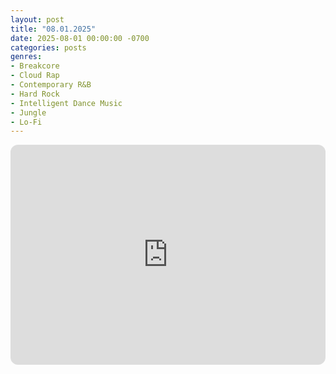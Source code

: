 ```yaml
---
layout: post
title: "08.01.2025"
date: 2025-08-01 00:00:00 -0700
categories: posts
genres:
- Breakcore
- Cloud Rap
- Contemporary R&B
- Hard Rock
- Intelligent Dance Music
- Jungle
- Lo-Fi
---
```

<iframe data-testid="embed-iframe" style="border-radius:12px" src="https://open.spotify.com/embed/playlist/3GqqxBPYNs1Sc2VfPborfl?utm_source=generator" width="100%" height="352" frameBorder="0" allowfullscreen="" allow="autoplay; clipboard-write; encrypted-media; fullscreen; picture-in-picture" loading="lazy"></iframe>